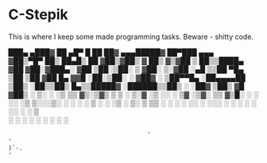 # C-Stepik
This is where I keep some made programming tasks. Beware - shitty code.



 ███▄ ▄███▓ ██ ▄█▀ █    ██  ██▓  ▄▄▄█████▓ ██▀███   ▄▄▄      
▓██▒▀█▀ ██▒ ██▄█▒  ██  ▓██▒▓██▒  ▓  ██▒ ▓▒▓██ ▒ ██▒▒████▄    
▓██    ▓██░▓███▄░ ▓██  ▒██░▒██░  ▒ ▓██░ ▒░▓██ ░▄█ ▒▒██  ▀█▄  
▒██    ▒██ ▓██ █▄ ▓▓█  ░██░▒██░  ░ ▓██▓ ░ ▒██▀▀█▄  ░██▄▄▄▄██ 
▒██▒   ░██▒▒██▒ █▄▒▒█████▓ ░██████▒▒██▒ ░ ░██▓ ▒██▒ ▓█   ▓██▒
░ ▒░   ░  ░▒ ▒▒ ▓▒░▒▓▒ ▒ ▒ ░ ▒░▓  ░▒ ░░   ░ ▒▓ ░▒▓░ ▒▒   ▓▒█░
░  ░      ░░ ░▒ ▒░░░▒░ ░ ░ ░ ░ ▒  ░  ░      ░▒ ░ ▒░  ▒   ▒▒ ░
░      ░   ░ ░░ ░  ░░░ ░ ░   ░ ░   ░        ░░   ░   ░   ▒   
       ░   ░  ░      ░         ░  ░          ░           ░  ░
                                                             

                                           '                                     '                                                                                  )`·.                                                                                     '                                             
